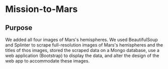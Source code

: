 # Mission-to-Mars
## Purpose
  We added all four images of Mars's hemispheres. We used BeautifulSoup and Splinter to scrape full-resolution images of Mars's hemispheres and the titles of thos images, stored the scraped data on a Mongo database, use a web application (Bootstrap) to display the data, and alter the design of the web app to accommodate these images.  
  
